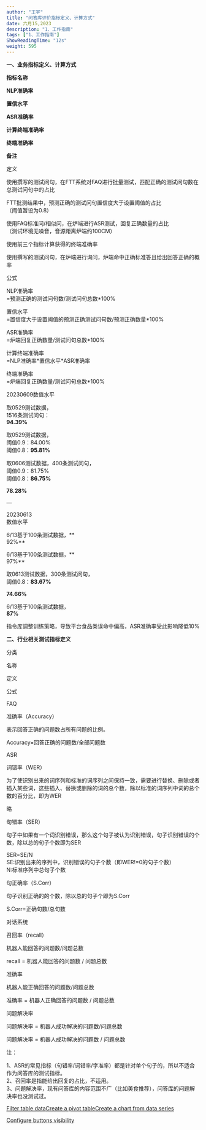 ```yaml
---
author: "王宇"
title: "问答库评价指标定义、计算方式"
date: 六月15,2023
description: "1、工作指南"
tags: ["1、工作指南"]
ShowReadingTime: "12s"
weight: 595
---
```

**一、业务指标定义、计算方式**

**指标名称**

**NLP准确率**

**置信水平**

**ASR准确率**

**计算终端准确率**

**终端准确率**

**备注**

定义

使用撰写的测试问句，在FTT系统对FAQ进行批量测试，匹配正确的测试问句数在总测试问句中的占比

FTT批测结果中，预测正确的测试问句置信度大于设置阈值的占比  
（阈值暂设为0.8）

使用FAQ标准问/相似问，在炉端进行ASR测试，回复正确数量的占比  
（测试环境无噪音，音源距离炉端约100CM）

使用前三个指标计算获得的终端准确率

使用撰写的测试问句，在炉端进行询问，炉端命中正确标准答且给出回答正确的概率

  

公式

NLP准确率  
\=预测正确的测试问句数/测试问句总数\*100%

置信水平  
\=置信度大于设置阈值的预测正确测试问句数/预测正确数量\*100%

ASR准确率  
\=炉端回复正确数量/测试问句总数\*100%

计算终端准确率  
\=NLP准确率\*置信水平\*ASR准确率

终端准确率  
\=炉端回复正确数量/测试问句总数\*100%

  

20230609数值水平

取0529测试数据，  
1516条测试问句：  
**94.39%**

取0529测试数据，  
阈值0.9：84.00%  
阈值0.8：**95.81%**

取0606测试数据，400条测试问句，  
阈值0.9：81.75%  
阈值0.8：**86.75%**

**78.28%**

—

  

20230613  
数值水平

6/13基于100条测试数据，**  
92%**

6/13基于100条测试数据，**  
97%**

取0613测试数据，300条测试问句，  
阈值0.8：**83.67%**

  

**74.66%**

6/13基于100条测试数据，  
**87%**

指令库调整训练策略，导致平台食品类误命中偏高，ASR准确率受此影响降低10%

**二、行业相关测试指标定义**

分类

名称

定义

公式

FAQ

准确率（Accuracy）

表示回答正确的问题数占所有问题的比例。

Accuracy=回答正确的问题数/全部问题数

ASR  
  

词错率（WER）

为了使识别出来的词序列和标准的词序列之间保持一致，需要进行替换、删除或者插入某些词，这些插入、替换或删除的词的总个数，除以标准的词序列中词的总个数的百分比，即为WER

略

句错率（SER）

句子中如果有一个词识别错误，那么这个句子被认为识别错误，句子识别错误的个数，除以总的句子个数即为SER

SER=SE/N  
SE:识别出来的序列中，识别错误的句子个数（即WER!=0的句子个数）  
N:标准序列中总句子个数

句正确率（S.Corr）

句子识别正确的的个数，除以总的句子个即为S.Corr

S.Corr=正确句数/总句数

对话系统  
  

召回率（recall）

机器人能回答的问题数/问题总数

recall = 机器人能回答的问题数 / 问题总数

准确率

机器人能正确回答的问题数/问题总数

准确率 = 机器人正确回答的问题数 / 问题总数

问题解决率

问题解决率 = 机器人成功解决的问题数/问题总数

问题解决率 = 机器人成功解决的问题数 / 问题总数

注：

1、ASR的常见指标（句错率/词错率/字准率）都是针对单个句子的，所以不适合作为问答库的测试指标。  
2、召回率是指能给出回复的占比，不适用。  
3、问题解决率，现有问答库的内容范围不广（比如美食推荐），问答库的问题解决率也没测试过。

[Filter table data](#)[Create a pivot table](#)[Create a chart from data series](#)

[Configure buttons visibility](/users/tfac-settings.action)